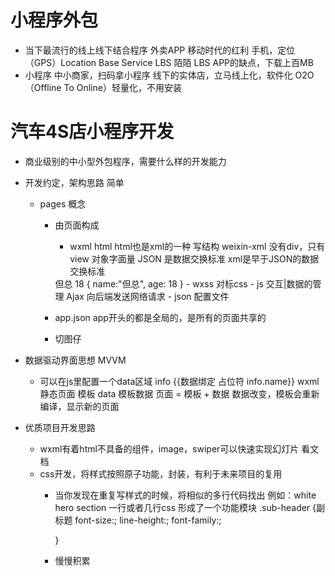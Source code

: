 # 小程序外包

- 当下最流行的线上线下结合程序
    外卖APP 移动时代的红利 手机，定位（GPS）Location Base Service LBS
    陌陌    LBS
    APP的缺点，下载上百MB
- 小程序   中小商家，扫码拿小程序 线下的实体店，立马线上化，软件化 
    O2O （Offline To Online）轻量化，不用安装

# 汽车4S店小程序开发
- 商业级别的中小型外包程序，需要什么样的开发能力
- 开发约定，架构思路    简单
    - pages 概念
        - 由页面构成
            - wxml html html也是xml的一种 写结构 weixin-xml 没有div，只有view
            对象字面量 JSON 是数据交换标准
            xml是早于JSON的数据交换标准
            <reviewer>
                <name>但总</name>
                <age>18</age>
            </reviewer>
            {
                name:"但总",
                age: 18
            }
            - wxss  对标css
            - js    交互|数据的管理  Ajax 向后端发送网络请求
            - json  配置文件
        - app.json
            app开头的都是全局的，是所有的页面共享的



        - 切图仔

- 数据驱动界面思想 MVVM
    - 可以在js里配置一个data区域    info
        {{数据绑定 占位符 info.name}}
        wxml 静态页面 模板
        data 模板数据 
        页面 = 模板 + 数据
        数据改变，模板会重新编译，显示新的页面

- 优质项目开发思路
    - wxml有着html不具备的组件，image，swiper可以快速实现幻灯片
        看文档
    - css开发，将样式按照原子功能，封装，有利于未来项目的复用
        - 当你发现在重复写样式的时候，将相似的多行代码找出
            例如：white hero section
            一行或者几行css 形成了一个功能模块
            .sub-header {副标题
                font-size:;
                line-height:;
                font-family:;

            }
        - 慢慢积累